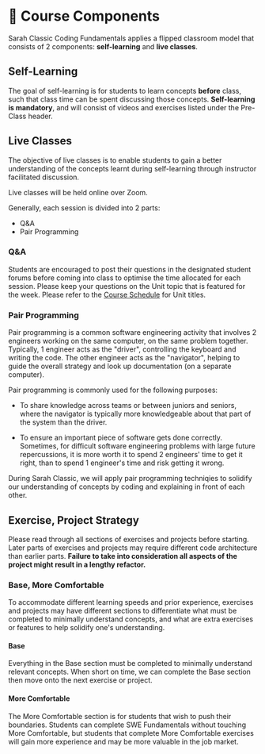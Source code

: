 # 🧩 Course Components

Sarah Classic Coding Fundamentals applies a flipped classroom model that consists of 2 components: **self-learning** and **live classes**.

## Self-Learning

The goal of self-learning is for students to learn concepts **before** class, such that class time can be spent discussing those concepts. **Self-learning is mandatory**, and will consist of videos and exercises listed under the Pre-Class header.

## **Live Classes**

The objective of live classes is to enable students to gain a better understanding of the concepts learnt during self-learning through instructor facilitated discussion. 

Live classes will be held online over Zoom. 

Generally, each session is divided into 2 parts:
- Q&A
- Pair Programming

### Q&A

Students are encouraged to post their questions in the designated student forums before coming into class to optimise the time allocated for each session. Please keep your questions on the Unit topic that is featured for the week. Please refer to the [Course Schedule](../schedule/README.md) for Unit titles.

### Pair Programming
Pair programming is a common software engineering activity that involves 2 engineers working on the same computer, on the same problem together. Typically, 1 engineer acts as the "driver", controlling the keyboard and writing the code. The other engineer acts as the "navigator", helping to guide the overall strategy and look up documentation (on a separate computer).

Pair programming is commonly used for the following purposes:

- To share knowledge across teams or between juniors and seniors, where the navigator is typically more knowledgeable about that part of the system than the driver.

- To ensure an important piece of software gets done correctly. Sometimes, for difficult software engineering problems with large future repercussions, it is more worth it to spend 2 engineers' time to get it right, than to spend 1 engineer's time and risk getting it wrong.

During Sarah Classic, we will apply pair programming techniqies to solidify our understanding of concepts by coding and explaining in front of each other. 


## Exercise, Project Strategy

Please read through all sections of exercises and projects before starting. Later parts of exercises and projects may require different code architecture than earlier parts. **Failure to take into consideration all aspects of the project might result in a lengthy refactor.**

### Base, More Comfortable

To accommodate different learning speeds and prior experience, exercises and projects may have different sections to differentiate what must be completed to minimally understand concepts, and what are extra exercises or features to help solidify one's understanding.

#### Base

Everything in the Base section must be completed to minimally understand relevant concepts. When short on time, we can complete the Base section then move onto the next exercise or project.

#### More Comfortable

The More Comfortable section is for students that wish to push their boundaries. Students can complete SWE Fundamentals without touching More Comfortable, but students that complete More Comfortable exercises will gain more experience and may be more valuable in the job market.
